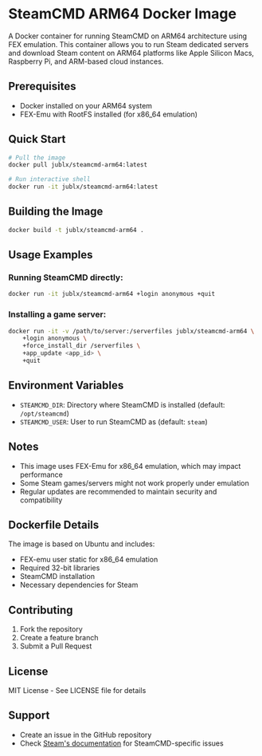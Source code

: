 # SteamCMD ARM64 Docker Image

A Docker container for running SteamCMD on ARM64 architecture using FEX emulation. This container allows you to run Steam dedicated servers and download Steam content on ARM64 platforms like Apple Silicon Macs, Raspberry Pi, and ARM-based cloud instances.

## Prerequisites

- Docker installed on your ARM64 system
- FEX-Emu with RootFS installed (for x86_64 emulation)

## Quick Start

```bash
# Pull the image
docker pull jublx/steamcmd-arm64:latest

# Run interactive shell
docker run -it jublx/steamcmd-arm64:latest
```

## Building the Image

```bash
docker build -t jublx/steamcmd-arm64 .
```

## Usage Examples

### Running SteamCMD directly:
```bash
docker run -it jublx/steamcmd-arm64 +login anonymous +quit
```

### Installing a game server:
```bash
docker run -it -v /path/to/server:/serverfiles jublx/steamcmd-arm64 \
    +login anonymous \
    +force_install_dir /serverfiles \
    +app_update <app_id> \
    +quit
```

## Environment Variables

- `STEAMCMD_DIR`: Directory where SteamCMD is installed (default: `/opt/steamcmd`)
- `STEAMCMD_USER`: User to run SteamCMD as (default: `steam`)

## Notes

- This image uses FEX-Emu for x86_64 emulation, which may impact performance
- Some Steam games/servers might not work properly under emulation
- Regular updates are recommended to maintain security and compatibility

## Dockerfile Details

The image is based on Ubuntu and includes:
- FEX-emu user static for x86_64 emulation
- Required 32-bit libraries
- SteamCMD installation
- Necessary dependencies for Steam

## Contributing

1. Fork the repository
2. Create a feature branch
3. Submit a Pull Request

## License

MIT License - See LICENSE file for details

## Support

- Create an issue in the GitHub repository
- Check [Steam's documentation](https://developer.valvesoftware.com/wiki/SteamCMD) for SteamCMD-specific issues
